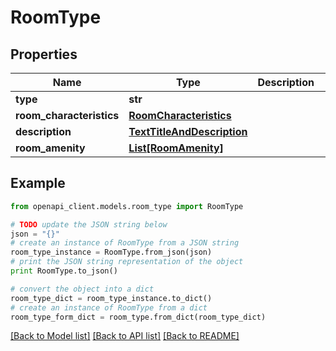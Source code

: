 # RoomType


## Properties
Name | Type | Description | Notes
------------ | ------------- | ------------- | -------------
**type** | **str** |  | 
**room_characteristics** | [**RoomCharacteristics**](RoomCharacteristics.md) |  | [optional] 
**description** | [**TextTitleAndDescription**](TextTitleAndDescription.md) |  | [optional] 
**room_amenity** | [**List[RoomAmenity]**](RoomAmenity.md) |  | [optional] 

## Example

```python
from openapi_client.models.room_type import RoomType

# TODO update the JSON string below
json = "{}"
# create an instance of RoomType from a JSON string
room_type_instance = RoomType.from_json(json)
# print the JSON string representation of the object
print RoomType.to_json()

# convert the object into a dict
room_type_dict = room_type_instance.to_dict()
# create an instance of RoomType from a dict
room_type_form_dict = room_type.from_dict(room_type_dict)
```
[[Back to Model list]](../README.md#documentation-for-models) [[Back to API list]](../README.md#documentation-for-api-endpoints) [[Back to README]](../README.md)


